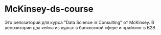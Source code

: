 # McKinsey-ds-course

Это репозиторий для курса "Data Science in Consulting" от McKinsey.
В репозитории два кейса из курса: в банковской сфере и прайсинг в B2B.
